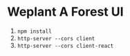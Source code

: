 # Weplant A Forest UI

1. ``npm install``
2. ``http-server --cors client``
2. ``http-server --cors client-react``

